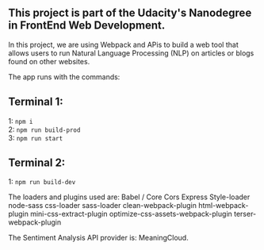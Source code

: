 ## This project is part of the Udacity's Nanodegree in FrontEnd Web Development.

In this project, we are using Webpack and APis to build a web tool that allows users to run Natural Language Processing (NLP) on articles or blogs found on other websites.

The app runs with the commands:

## Terminal 1:

1: `npm i` </br>
2: `npm run build-prod` </br>
3: `npm run start` </br>


## Terminal 2:

1: `npm run build-dev`


The loaders and plugins used are: Babel / Core Cors Express Style-loader node-sass css-loader sass-loader clean-webpack-plugin html-webpack-plugin mini-css-extract-plugin optimize-css-assets-webpack-plugin terser-webpack-plugin

The Sentiment Analysis API provider is: MeaningCloud.
